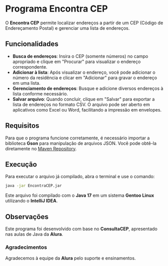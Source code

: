 # Programa Encontra CEP

O **Encontra CEP** permite localizar endereços a partir de um CEP (Código de Endereçamento Postal) e gerenciar uma lista de endereços.

## Funcionalidades

- **Busca de endereços**: Insira o CEP (somente números) no campo apropriado e clique em "Procurar" para visualizar o endereço correspondente.
- **Adicionar à lista**: Após visualizar o endereço, você pode adicionar o número da residência e clicar em "Adicionar" para gravar o endereço em uma lista.
- **Gerenciamento de endereços**: Busque e adicione diversos endereços à lista conforme necessário.
- **Salvar arquivo**: Quando concluir, clique em "Salvar" para exportar a lista de endereços no formato CSV. O arquivo pode ser aberto em aplicativos como Excel ou Word, facilitando a impressão em envelopes.

## Requisitos

Para que o programa funcione corretamente, é necessário importar a biblioteca **Gson** para manipulação de arquivos JSON. Você pode obtê-la diretamente no [Maven Repository](https://mvnrepository.com/artifact/com.google.code.gson/gson).

## Execução

Para executar o arquivo já compilado, abra o terminal e use o comando:

```bash
java -jar EncontraCEP.jar
```

Este arquivo foi compilado com o **Java 17** em um sistema **Gentoo Linux** utilizando o **IntelliJ IDEA**.

## Observações

Este programa foi desenvolvido com base no **ConsultaCEP**, apresentado nas aulas de Java da **Alura**.

### Agradecimentos

Agradecemos à equipe da **Alura** pelo suporte e ensinamentos.
